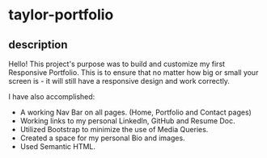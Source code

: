 # taylor-portfolio

## description
Hello! This project's purpose was to build and customize my first Responsive Portfolio. This is to ensure that no matter how big or small your screen is - it will still have a responsive design and work correctly.

I have also accomplished:

* A working Nav Bar on all pages. (Home, Portfolio and Contact pages)
* Working links to my personal LinkedIn, GitHub and Resume Doc.
* Utilized Bootstrap to minimize the use of Media Queries.
* Created a space for my personal Bio and images.
* Used Semantic HTML.